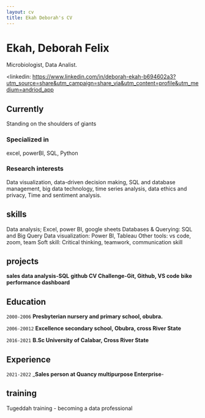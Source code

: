 ```yaml
---
layout: cv
title: Ekah Deborah's CV
---
```

# Ekah, Deborah Felix
Microbiologist, Data Analist.

<linkedin: https://www.linkedin.com/in/deborah-ekah-b694602a3?utm_source=share&utm_campaign=share_via&utm_content=profile&utm_medium=andriod_app

## Currently

Standing on the shoulders of giants

### Specialized in

excel, powerBI, SQL, Python

### Research interests

Data visualization, data-driven decision making, SQL and database management, big data technology, time series analysis, data ethics and privacy, Time and sentiment analysis.

## skills
Data analysis; Excel, power BI, google sheets
Databases & Querying: SQL and Big Query
Data visualization: Power BI, Tableau
Other tools: vs code, zoom, team
Soft skill: Critical thinking, teamwork, communication skill

## projects
__sales data analysis-SQL__
__github CV Challenge-Git, Github, VS code__
__bike performance dashboard__


## Education

`2000-2006`
__Presbyterian nursery and primary school, obubra.__

`2006-20012`
__Excellence secondary school, Obubra, cross River State__


`2016-2021`
__B.Sc University of Calabar, Cross River State__


  ## Experience
  `2021-2022`
___Sales person at Quancy multipurpose Enterprise__-


## training
Tugeddah training - becoming a data professional


